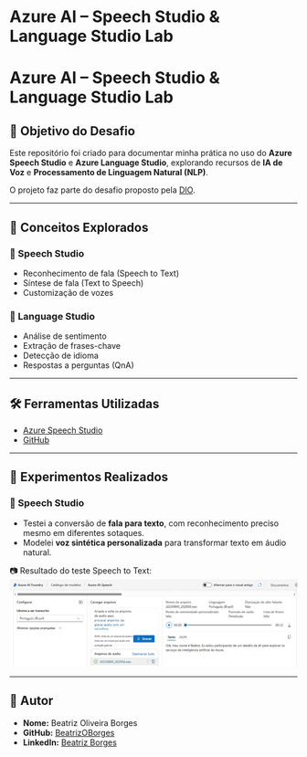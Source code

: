 # Azure AI – Speech Studio & Language Studio Lab

# Azure AI – Speech Studio & Language Studio Lab

## 🎯 Objetivo do Desafio
Este repositório foi criado para documentar minha prática no uso do **Azure Speech Studio** e **Azure Language Studio**, explorando recursos de **IA de Voz** e **Processamento de Linguagem Natural (NLP)**.  

O projeto faz parte do desafio proposto pela [DIO](https://www.dio.me/).

---

## 🧠 Conceitos Explorados
### 🔹 Speech Studio
- Reconhecimento de fala (Speech to Text)
- Síntese de fala (Text to Speech)
- Customização de vozes

### 🔹 Language Studio
- Análise de sentimento
- Extração de frases-chave
- Detecção de idioma
- Respostas a perguntas (QnA)

---

## 🛠️ Ferramentas Utilizadas
- [Azure Speech Studio](https://speech.microsoft.com/)
- [GitHub](https://github.com/)

---

## 📌 Experimentos Realizados
### 🔹 Speech Studio
- Testei a conversão de **fala para texto**, com reconhecimento preciso mesmo em diferentes sotaques.  
- Modelei **voz sintética personalizada** para transformar texto em áudio natural.  

📷 Resultado do teste Speech to Text:  
![Speech Studio – Teste Fala para Texto](./images/speech-demo.png)

---
## 👤 Autor
- **Nome:** Beatriz Oliveira Borges  
- **GitHub:** [BeatrizOBorges](https://github.com/BeatrizOBorges)  
- **LinkedIn:** [Beatriz Borges](https://www.linkedin.com/in/beatriz-borges-24a776268/)

